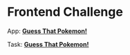 # Frontend Challenge
App: [**Guess That Pokemon!**](https://github.com/rerootagency/frontend-challenge/tree/pokedex)

Task: [**Guess That Pokemon!**](https://github.com/rerootagency/frontend-challenge/tree/pokedex)
